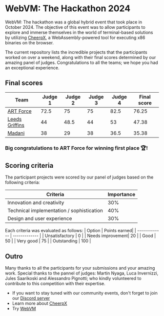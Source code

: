 # WebVM: The Hackathon 2024

WebVM: The hackathon was a global hybrid event that took place in October 2024. The objective of this event was to allow participants to explore and immerse themselves in the world of terminal-based solutions by utilizing [CheerpX](https://cheerpx.io/), a WebAssembly-powered tool for executing x86 binaries on the browser.

The current repository lists the incredible projects that the participants worked on over a weekend, along with their final scores determined by our amazing panel of judges. Congratulations to all the teams; we hope you had an exceptional experience.


## Final scores

| Team  | Judge 1| Judge 2 | Judge 3 | Judge 4 | Final score |
| ------------- | ------------- | ------------- | ------------- | ------------- | ------------- |
| [ART Force](https://github.com/rheap404/cheerpx_hack ) | 72.5 | 75 | 75 | 82.5 | 76.25 |
| [Leeds Griffins](https://github.com/khanhadi/webvm) | 44 | 48.5 | 44 | 53 | 47.38 |
| [Madani](https://github.com/nadhilahnazri/webvmDupe) | 38 | 29 | 38 | 36.5 | 35.38 |

### Big congratulations to ART Force for winning first place 🏆! 

## Scoring criteria
The participant projects were scored by our panel of judges based on the following criteria:

| Criteria | Importance |
| ------------- | ------------- |
| Innovation and creativity | 30% |
| Technical implementation / sophistication| 40% | 
| Design and user experience | 30% | 

Each criteria was evaluated as follows:
| Option  | Points earned|
| ------------- | ------------- |
| Unsatisfactory | 0 |
| Needs improvement| 20 | 
| Good | 50 | 
| Very good | 75 | 
| Outstanding | 100 | 


## Outro
Many thanks to all the participants for your submissions and your amazing work. Special thanks to the pannel of judges: Martin Nyaga, Luca Invernizzi, Jules Saarikoski and Alessandro Pignotti; who kindly volunteered to contribute to this competition with their expertise. 

- If you want to stay tuned with our community events, don't forget to join our [Discord server](https://discord.gg/6nyn2Agh)
- Learn more about [CheerpX](https://cheerpx.io/docs/overview)
- Try [WebVM](https://webvm.io/)